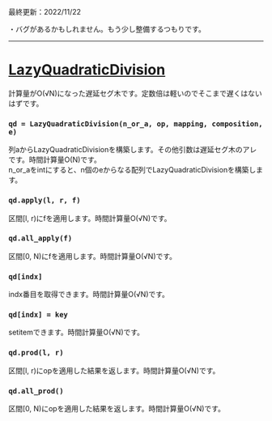 最終更新：2022/11/22

・バグがあるかもしれません。もう少し整備するつもりです。

_____
# [LazyQuadraticDivision](https://github.com/titanium-22/Library/blob/main/QuadraticDivision/LazyQuadraticDivision.py)
計算量がO(√N)になった遅延セグ木です。定数倍は軽いのでそこまで遅くはないはずです。  


### ```qd = LazyQuadraticDivision(n_or_a, op, mapping, composition, e)```
列aからLazyQuadraticDivisionを構築します。その他引数は遅延セグ木のアレです。時間計算量O(N)です。  
n_or_aをintにすると、n個のeからなる配列でLazyQuadraticDivisionを構築します。

### ```qd.apply(l, r, f)```
区間[l, r)にfを適用します。時間計算量O(√N)です。

### ```qd.all_apply(f)```
区間[0, N)にfを適用します。時間計算量O(√N)です。

### ```qd[indx]```
indx番目を取得できます。時間計算量O(√N)です。

### ```qd[indx] = key```
setitemできます。時間計算量O(√N)です。

### ```qd.prod(l, r)```
区間[l, r)にopを適用した結果を返します。時間計算量O(√N)です。

### ```qd.all_prod()```
区間[0, N)にopを適用した結果を返します。時間計算量O(√N)です。

